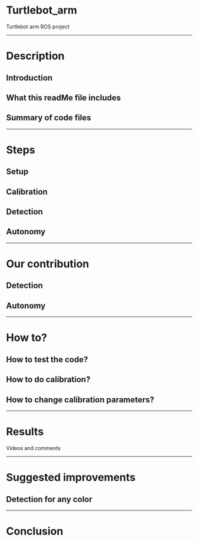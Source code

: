 # Turtlebot_arm
Turtlebot arm ROS project
___
# Description
## Introduction

## What this readMe file includes

## Summary of code files

___
# Steps
## Setup

## Calibration

## Detection

## Autonomy


___
# Our contribution
## Detection 

## Autonomy

___
# How to?
## How to test the code?

## How to do calibration?

## How to change calibration parameters?

___
# Results
Videos and comments

___
# Suggested improvements
## Detection for any color

___
# Conclusion
